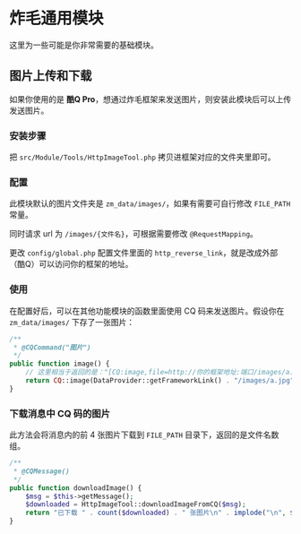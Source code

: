 # 炸毛通用模块

这里为一些可能是你非常需要的基础模块。

## 图片上传和下载
如果你使用的是 **酷Q Pro**，想通过炸毛框架来发送图片，则安装此模块后可以上传发送图片。

### 安装步骤
把 `src/Module/Tools/HttpImageTool.php` 拷贝进框架对应的文件夹里即可。

### 配置
此模块默认的图片文件夹是 `zm_data/images/`，如果有需要可自行修改 `FILE_PATH` 常量。

同时请求 url 为 `/images/{文件名}`，可根据需要修改 `@RequestMapping`。

更改 `config/global.php` 配置文件里面的 `http_reverse_link`，就是改成外部（酷Q）可以访问你的框架的地址。

### 使用
在配置好后，可以在其他功能模块的函数里面使用 CQ 码来发送图片。假设你在 `zm_data/images/` 下存了一张图片：
```php
/**
 * @CQCommand("图片")
 */
public function image() {
    // 这里相当于返回的是："[CQ:image,file=http://你的框架地址:端口/images/a.jpg]"
    return CQ::image(DataProvider::getFrameworkLink() . "/images/a.jpg");
}
```

### 下载消息中 CQ 码的图片
此方法会将消息内的前 4 张图片下载到 `FILE_PATH` 目录下，返回的是文件名数组。
```php
/**
 * @CQMessage()
 */
public function downloadImage() {
    $msg = $this->getMessage();
    $downloaded = HttpImageTool::downloadImageFromCQ($msg);
    return "已下载 " . count($downloaded) . " 张图片\n" . implode("\n", $downloaded);
}
```
